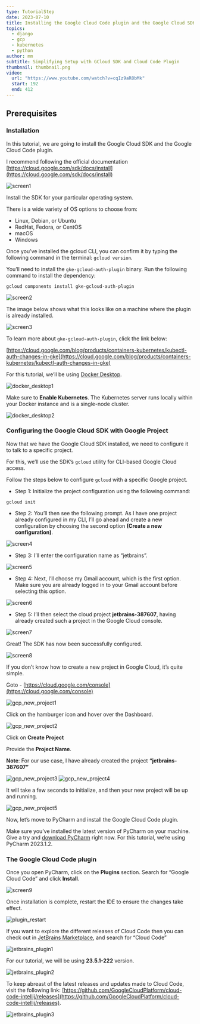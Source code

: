 ```yaml
---
type: TutorialStep
date: 2023-07-10
title: Installing the Google Cloud Code plugin and the Google Cloud SDK
topics:
  - django
  - gcp
  - kubernetes
  - python
author: mm
subtitle: Simplifying Setup with GCloud SDK and Cloud Code Plugin
thumbnail: thumbnail.png
video:
  url: "https://www.youtube.com/watch?v=cqIz9aR8bMk"
  start: 192
  end: 412
---
```


## Prerequisites

### Installation

In this tutorial, we are going to install the Google Cloud SDK and the Google Cloud Code plugin.

I recommend following the official documentation [https://cloud.google.com/sdk/docs/install](https://cloud.google.com/sdk/docs/install)

![screen1](./images/screen1.png)

Install the SDK for your particular operating system.

There is a wide variety of OS options to choose from:

- Linux, Debian, or Ubuntu
- RedHat, Fedora, or CentOS
- macOS
- Windows

Once you’ve installed the gcloud CLI, you can confirm it by typing the following command in the terminal: `gcloud version`.

You’ll need to install the `gke-gcloud-auth-plugin` binary. Run the following command to install the dependency:

```
gcloud components install gke-gcloud-auth-plugin
```

![screen2](./images/screen2.png)

The image below shows what this looks like on a machine where the plugin is already installed.

![screen3](./images/screen3.png)

To learn more about `gke-gcloud-auth-plugin`, click the link below:

[https://cloud.google.com/blog/products/containers-kubernetes/kubectl-auth-changes-in-gke](https://cloud.google.com/blog/products/containers-kubernetes/kubectl-auth-changes-in-gke)

For this tutorial, we’ll be using [Docker Desktop](https://www.docker.com/products/docker-desktop/).

![docker_desktop1](./images/docker_desktop1.png)

Make sure to **Enable Kubernetes**. The Kubernetes server runs locally within your Docker instance and is a single-node cluster.

![docker_desktop2](./images/docker_desktop2.png)

### Configuring the Google Cloud SDK with Google Project

Now that we have the Google Cloud SDK installed, we need to configure it to talk to a specific project.

For this, we’ll use the SDK’s `gcloud` utility for CLI-based Google Cloud access.

Follow the steps below to configure `gcloud` with a specific Google project.

- Step 1: Initialize the project configuration using the following command:

```
gcloud init
```

- Step 2: You’ll then see the following prompt. As I have one project already configured in my CLI, I’ll go ahead and create a new configuration by choosing the second option **(Create a new configuration)**.

![screen4](./images/screen4.png)

- Step 3: I’ll enter the configuration name as “jetbrains”.

![screen5](./images/screen5.png)

- Step 4: Next, I’ll choose my Gmail account, which is the first option. Make sure you are already logged in to your Gmail account before selecting this option.

![screen6](./images/screen6.png)

- Step 5: I’ll then select the cloud project **jetbrains-387607**, having already created such a project in the Google Cloud console.

![screen7](./images/screen7.png)

Great! The SDK has now been successfully configured.

![screen8](./images/screen8.png)

If you don’t know how to create a new project in Google Cloud, it’s quite simple.

Goto - [https://cloud.google.com/console](https://cloud.google.com/console)

![gcp_new_project1](./images/gcp_new_project1.png)

Click on the hamburger icon and hover over the Dashboard.

![gcp_new_project2](./images/gcp_new_project_2.png)

Click on **Create Project**

Provide the **Project Name**.

**Note**: For our use case, I have already created the project **“jetbrains-387607”**

![gcp_new_project3](./images/gcp_new_project_3.png)
![gcp_new_project4](./images/gcp_new_project_4.png)

It will take a few seconds to initialize, and then your new project will be up and running.

![gcp_new_project5](./images/gcp_new_project_5.png)

Now, let’s move to PyCharm and install the Google Cloud Code plugin.

Make sure you’ve installed the latest version of PyCharm on your machine. Give a try and [download PyCharm](https://www.jetbrains.com/pycharm/download/) right now. For this tutorial, we’re using PyCharm 2023.1.2.

### The Google Cloud Code plugin

Once you open PyCharm, click on the **Plugins** section.
Search for “Google Cloud Code” and click **Install**.

![screen9](./images/screen9.png)

Once installation is complete, restart the IDE to ensure the changes take effect.

![plugin_restart](./images/plugIn_restart_1.png)

If you want to explore the different releases of Cloud Code then you can check out in [JetBrains Marketplace](https://plugins.jetbrains.com/), and search for “Cloud Code”

![jetbrains_plugin1](./images/jb_plugin1.png)

For our tutorial, we will be using **23.5.1-222** version.

![jetbrains_plugin2](./images/jb_plugin2.png)

To keep abreast of the latest releases and updates made to Cloud Code, visit the following link: [https://github.com/GoogleCloudPlatform/cloud-code-intellij/releases](https://github.com/GoogleCloudPlatform/cloud-code-intellij/releases).

![jetbrains_plugin3](./images/jb_plugin3.png)
